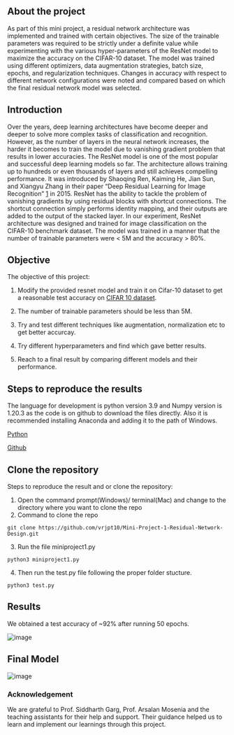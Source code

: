  ## About the project
 
 As part of this mini project, a residual network architecture was implemented and trained with certain objectives. The size of the trainable parameters was required to be strictly under a definite value while experimenting with the various hyper-parameters of the ResNet model to maximize the accuracy on the CIFAR-10 dataset. The model was trained using different optimizers, data augmentation strategies, batch size, epochs, and regularization techniques. Changes in accuracy with respect to different network configurations were noted and compared based on which the final residual network model was selected. 
 
 
 ## Introduction
 
 Over the years, deep learning architectures have become deeper and deeper to solve more complex tasks of classification and recognition. However, as the number of layers in the neural network increases, the harder it becomes to train the model due to vanishing gradient problem that results in lower accuracies. 
The ResNet model is one of the most popular and successful deep learning models so far. The architecture allows training up to hundreds or even thousands of layers and still achieves compelling performance. It was introduced by Shaoqing Ren, Kaiming He, Jian Sun, and Xiangyu Zhang in their paper “Deep Residual Learning for Image Recognition” [1](https://arxiv.org/abs/1512.03385) in 2015. ResNet has the ability to tackle the problem of vanishing gradients by using residual blocks with shortcut connections. The shortcut connection simply performs identity mapping, and their outputs are added to the output of the stacked layer.
In our experiment, ResNet architecture was designed and trained for image classification on the CIFAR-10 benchmark dataset. The model was trained in a manner that the number of trainable parameters were < 5M and the accuracy > 80%.



## Objective 

The objective of this project:

1. Modify the provided resnet model and train it on Cifar-10 dataset to get a reasonable test accuracy on [CIFAR 10 dataset](https://www.cs.toronto.edu/~kriz/cifar.html).

2. The number of trainable parameters should be less than 5M.

3. Try and test different techniques like augmentation, normalization etc to get better accurcay.

4. Try different hyperparameters and find which gave better results.

5. Reach to a final result by comparing different models and their performance.


## Steps to reproduce the results
 
The language for development is python version 3.9 and Numpy version is 1.20.3 as the code is on github  to download the files directly. Also it is recommended installing Anaconda and adding it to the path of Windows.

[Python](https://www.python.org/)

[Github](https://github.com/)

## Clone the repository

Steps to reproduce the result and or clone the repository:

1.  Open the command prompt(Windows)/ terminal(Mac) and change to the directory where you want to clone the repo
2.  Command to clone the repo
```
git clone https://github.com/vrjpt10/Mini-Project-1-Residual-Network-Design.git

```

3. Run the file miniproject1.py
```
python3 miniproject1.py
```
4. Then run the test.py file following the proper folder stucture.
```
python3 test.py
```

## Results

We obtained a test accuracy of ~92% after running 50 epochs.

![image](https://user-images.githubusercontent.com/85714572/160190271-1aa02a06-4991-40d0-89ad-5d54ec704cbb.png)

## Final Model

![image](https://user-images.githubusercontent.com/85714572/160190635-dcc91216-e8c9-445e-8d51-2373ca448cbb.png)

### Acknowledgement

  We are grateful to Prof. Siddharth Garg, Prof. Arsalan Mosenia and the teaching assistants for their help and support. Their guidance helped us to learn and implement our learnings through this project.

